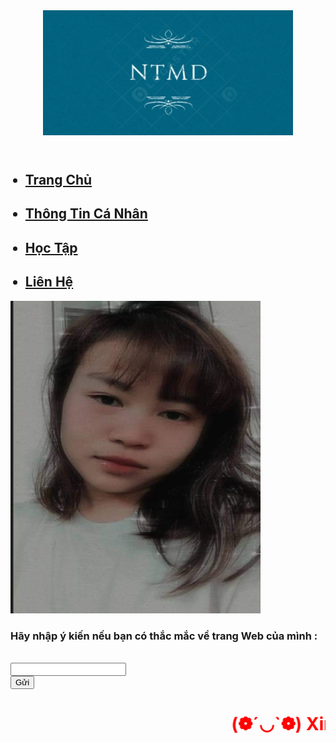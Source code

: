   <div class="container">
        <header>
            <img src="934a240a2f18ee46b709.jpg" width="400" height="200" alt="">
        </header>	
<body style="background-color:green Blue;">
	<body>
		<link
      rel="icon"
      href="chu-ky-ten-my-duyen-lady-jasmine-otf.jpeg"/>
<body>
  <nav>
            <div class="menu">
                <ul>
                    <h2><li><a href="https://github.com/Myduyen2506/Myduyen2506.github.io">Trang Chủ</a></li></2>
                    <h2><li><a href="https://myduyen2506.github.io/thongtincanhan.html">Thông Tin Cá Nhân</a></li></h2>
                    <h2><li><a href="https://nguyentanhungg.github.io/hoctap">Học Tập</a></li></h2>
                    <h2><li><a href="https://myduyen2506.github.io/lienhe.html">Liên Hệ</a></li></h2>
                </ul>
            </div>
    </nav>
                 <img src="271652843_652429902446767_453189311942881898_n.jpg" width="400" height="500" />
	<form action="http://xuanthulab.net" method="get">
	<label><h3><p style = "font-family:Brush Script MT;">
</p>Hãy nhập ý kiến nếu bạn có thắc mắc về trang Web của mình :</h3></label><br>
        <input name="name" type="text" value=""><br>
        </form>
		<input type="submit" name="submit" value="Gửi" />
		<h1 style="color:red"><marquee>(❁´◡`❁) Xin cảm ơn mọi người (❁´◡`❁)</marquee></h1>
       
 
   
